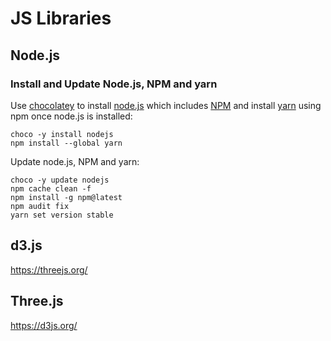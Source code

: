 # JS Libraries

## Node.js

### Install and Update Node.js, NPM and yarn

Use [chocolatey](https://chocolatey.org/) to install [node.js](https://nodejs.org) which includes [NPM](https://www.npmjs.com/) and install [yarn](https://classic.yarnpkg.com/en/) using npm once node.js is installed:

``` ps11
choco -y install nodejs
npm install --global yarn
```

Update node.js, NPM and yarn:

``` ps11
choco -y update nodejs
npm cache clean -f
npm install -g npm@latest
npm audit fix
yarn set version stable
```

## d3.js

https://threejs.org/

## Three.js

https://d3js.org/
